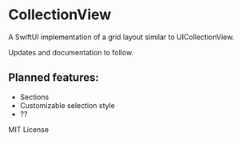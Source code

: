 # CollectionView

A SwiftUI implementation of a grid layout similar to UICollectionView.

Updates and documentation to follow.


## Planned features:
* Sections
* Customizable selection style
* ??


MIT License
